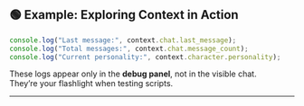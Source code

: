 ## 🟢 Example: Exploring Context in Action

```js
console.log("Last message:", context.chat.last_message);
console.log("Total messages:", context.chat.message_count);
console.log("Current personality:", context.character.personality);
```

These logs appear only in the **debug panel**, not in the visible chat.  
They’re your flashlight when testing scripts.

---
